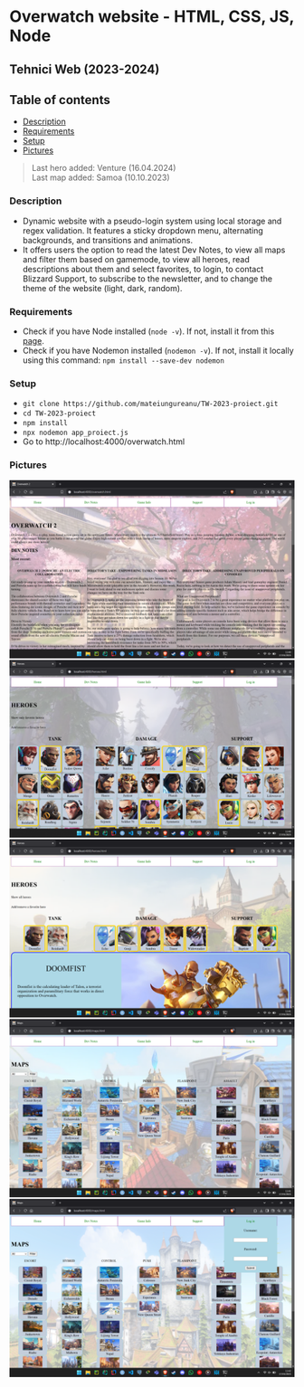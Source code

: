 ﻿# Overwatch website - HTML, CSS, JS, Node
## Tehnici Web (2023-2024)

## Table of contents
+ [Description](#description)
+ [Requirements](#requirements)
+ [Setup](#setup)
+ [Pictures](#pictures)

> Last hero added: Venture (16.04.2024)  
> Last map added: Samoa (10.10.2023)

### Description

+ Dynamic website with a pseudo-login system using local storage and regex validation. It features a sticky dropdown menu,
alternating backgrounds, and transitions and animations.
+ It offers users the option to read the latest Dev Notes, to view all maps and filter them based on gamemode, to view all heroes, read descriptions about them and select favorites, to login, to contact Blizzard Support, to subscribe to the newsletter, and to change the theme of the website \(light, dark, random\). 
### Requirements

+ Check if you have Node installed \(`node -v`\). If not, install it from this [page](https://nodejs.org/en).
+ Check if you have Nodemon installed \(`nodemon -v`\). If not, install it locally using this command: `npm install --save-dev nodemon`

### Setup

+ `git clone https://github.com/mateiungureanu/TW-2023-proiect.git`
+ `cd TW-2023-proiect`
+ `npm install`
+ `npx nodemon app_proiect.js`
+ Go to http://localhost:4000/overwatch.html

### Pictures

![Main page](pictures/poza_site_1.png)
![Heroes](pictures/poza_site_2.png)
![Only fav heroes](pictures/poza_site_3.png)
![Maps](pictures/poza_site_4.png)
![Login](pictures/poza_site_5.png)
